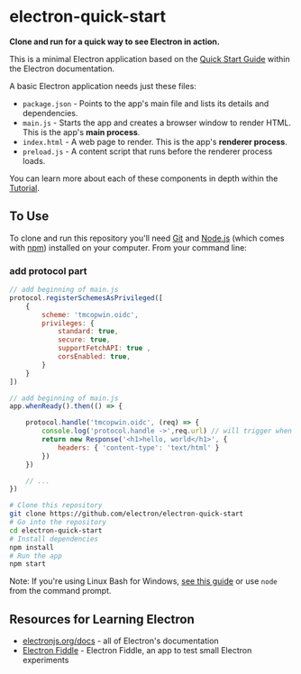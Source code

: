# electron-quick-start

**Clone and run for a quick way to see Electron in action.**

This is a minimal Electron application based on the [Quick Start Guide](https://electronjs.org/docs/latest/tutorial/quick-start) within the Electron documentation.

A basic Electron application needs just these files:

- `package.json` - Points to the app's main file and lists its details and dependencies.
- `main.js` - Starts the app and creates a browser window to render HTML. This is the app's **main process**.
- `index.html` - A web page to render. This is the app's **renderer process**.
- `preload.js` - A content script that runs before the renderer process loads.

You can learn more about each of these components in depth within the [Tutorial](https://electronjs.org/docs/latest/tutorial/tutorial-prerequisites).

## To Use

To clone and run this repository you'll need [Git](https://git-scm.com) and [Node.js](https://nodejs.org/en/download/) (which comes with [npm](http://npmjs.com)) installed on your computer. From your command line:

### add protocol part

```javascript
// add beginning of main.js
protocol.registerSchemesAsPrivileged([
    {
        scheme: 'tmcopwin.oidc',
        privileges: {
            standard: true,
            secure: true,
            supportFetchAPI: true ,
            corsEnabled: true,
        }
    }
])
```

```javascript
// add beginning of main.js
app.whenReady().then(() => {

    protocol.handle('tmcopwin.oidc', (req) => {
        console.log('protocol.handle ->',req.url) // will trigger when you call tmcopwin.oidc://xxx in BrowserWindow
        return new Response('<h1>hello, world</h1>', {
            headers: { 'content-type': 'text/html' }
        })
    })

    // ...
})
```


```bash
# Clone this repository
git clone https://github.com/electron/electron-quick-start
# Go into the repository
cd electron-quick-start
# Install dependencies
npm install
# Run the app
npm start
```

Note: If you're using Linux Bash for Windows, [see this guide](https://www.howtogeek.com/261575/how-to-run-graphical-linux-desktop-applications-from-windows-10s-bash-shell/) or use `node` from the command prompt.

## Resources for Learning Electron

- [electronjs.org/docs](https://electronjs.org/docs) - all of Electron's documentation
- [Electron Fiddle](https://electronjs.org/fiddle) - Electron Fiddle, an app to test small Electron experiments
